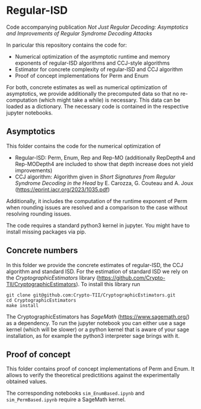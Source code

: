 # Regular-ISD
Code accompanying publication *Not Just Regular Decoding: Asymptotics and Improvements of Regular Syndrome Decoding Attacks*

In paricular this repository contains the code for:
- Numerical optimization of the asymptotic runtime and memory exponents of regular-ISD algorithms and CCJ-style algorithms
- Estimator for concrete complexity of regular-ISD and CCJ algorithm
- Proof of concept implementations for Perm and Enum

For both, concrete estimates as well as numerical optimization of asymptotics, we provide additionally the precomputed
data so that no re-computation (which might take a while) is necessary. This data can be loaded as a dictionary. The necessary
code is contained in the respective jupyter notebooks.


## Asymptotics
This folder contains the code for the numerical optimization of
- Regular-ISD: Perm, Enum, Rep and Rep-MO (additionally RepDepth4 and Rep-MODepth4 are included to show that depth increase does not yield improvements)
- CCJ algorithm: Algorithm given in *Short Signatures from Regular Syndrome Decoding in the Head* by E. Carozza, G. Couteau and A. Joux (https://eprint.iacr.org/2023/1035.pdf)

Additionally, it includes the computation of the runtime exponent of Perm when rounding issues are resolved and a comparison
to the case without resolving rounding issues.

The code requires a standard python3 kernel in jupyter. You might have to install missing packages via pip.

## Concrete numbers
In this folder we provide the concrete estimates of regular-ISD, the CCJ algorithm and standard ISD. For the 
estimation of standard ISD we rely on the *CryptographicEstimators* library (https://github.com/Crypto-TII/CryptographicEstimators).
To install this library run 

```
git clone git@github.com:Crypto-TII/CryptographicEstimators.git
cd CryptographicEstimators
make install
```

The CryptographicEstimators has *SageMath* (https://www.sagemath.org/) as a dependency. 
To run the jupyter notebook you can either use a sage kernel (which will be slower) or a python kernel that is aware of 
your sage installation, as for example the python3 interpreter sage brings with it.

## Proof of concept

This folder contains proof of concept implementations of Perm and Enum. It allows to verify the theoretical predictitions
against the experimentally obtained values.

The corresponding notebooks `sim_EnumBased.ipynb` and `sim_PermBased.ipynb` require a SageMath kernel.

